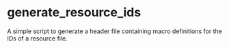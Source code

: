 # generate_resource_ids
A simple script to generate a header file containing macro definitions for the IDs of a resource file.
